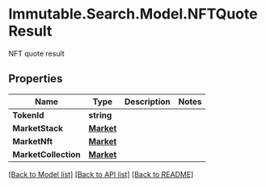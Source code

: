 # Immutable.Search.Model.NFTQuoteResult
NFT quote result

## Properties

Name | Type | Description | Notes
------------ | ------------- | ------------- | -------------
**TokenId** | **string** |  | 
**MarketStack** | [**Market**](Market.md) |  | 
**MarketNft** | [**Market**](Market.md) |  | 
**MarketCollection** | [**Market**](Market.md) |  | 

[[Back to Model list]](../README.md#documentation-for-models) [[Back to API list]](../README.md#documentation-for-api-endpoints) [[Back to README]](../README.md)

